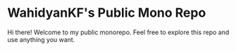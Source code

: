 # WahidyanKF's Public Mono Repo

Hi there! Welcome to my public monorepo. Feel free to explore this repo and use anything you want.
